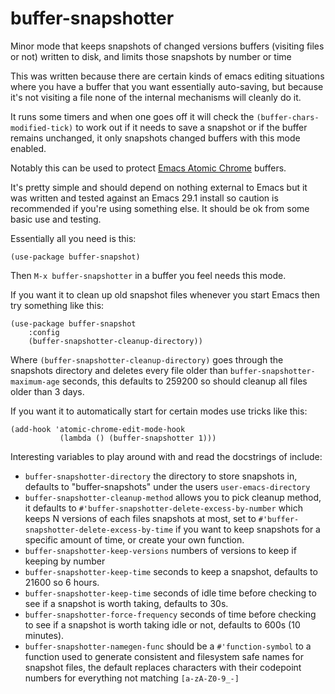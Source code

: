 # buffer-snapshotter
Minor mode that keeps snapshots of changed versions buffers (visiting files or not) written to disk, and limits those snapshots by number or time

This was written because there are certain kinds of emacs editing situations where you have a buffer that you want essentially auto-saving, but because it's not visiting a file none of the internal mechanisms will cleanly do it.

It runs some timers and when one goes off it will check the `(buffer-chars-modified-tick)` to work out if it needs to save a snapshot or if the buffer remains unchanged, it only snapshots changed buffers with this mode enabled.

Notably this can be used to protect [Emacs Atomic Chrome](https://github.com/alpha22jp/atomic-chrome) buffers.

It's pretty simple and should depend on nothing external to Emacs but it was written and tested against an Emacs 29.1 install so caution is recommended if you're using something else.  It should be ok from some basic use and testing.

Essentially all you need is this:

    (use-package buffer-snapshot)

Then `M-x buffer-snapshotter` in a buffer you feel needs this mode.

If you want it to clean up old snapshot files whenever you start Emacs then
try something like this:

    (use-package buffer-snapshot
        :config
        (buffer-snapshotter-cleanup-directory))

Where `(buffer-snapshotter-cleanup-directory)` goes through the snapshots directory and deletes every file older than `buffer-snapshotter-maximum-age` seconds, this defaults to 259200 so should cleanup all files older than 3 days.

If you want it to automatically start for certain modes use tricks
like this:

    (add-hook 'atomic-chrome-edit-mode-hook
               (lambda () (buffer-snapshotter 1)))

Interesting variables to play around with and read the docstrings of include:

* `buffer-snapshotter-directory` the directory to store snapshots in, defaults to "buffer-snapshots" under the users `user-emacs-directory`
* `buffer-snapshotter-cleanup-method` allows you to pick cleanup method, it defaults to `#'buffer-snapshotter-delete-excess-by-number` which keeps N versions of each files snapshots at most, set to `#'buffer-snapshotter-delete-excess-by-time` if you want to keep snapshots for a specific amount of time, or create your own function.
* `buffer-snapshotter-keep-versions` numbers of versions to keep if keeping by number
* `buffer-snapshotter-keep-time` seconds to keep a snapshot, defaults to 21600 so 6 hours.
* `buffer-snapshotter-keep-time` seconds of idle time before checking to see if a snapshot is worth taking, defaults to 30s.
* `buffer-snapshotter-force-frequency` seconds of time before checking to see if a snapshot is worth taking idle or not, defaults to 600s (10 minutes).
* `buffer-snapshotter-namegen-func` should be a `#'function-symbol` to a function used to generate consistent and filesystem safe names for snapshot files, the default replaces characters with their codepoint numbers for everything not matching `[a-zA-Z0-9_-]`
